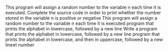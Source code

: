 This program will assign a random number to the variable n each time it is executed. Complete the source code in order to print whether the number stored in the variable n is positive or negative
This program will assign a random number to the variable n each time it is executed
program that prints the alphabet in lowercase, followed by a new line
Write a program that prints the alphabet in lowercase, followed by a new line
program that prints the alphabet in lowercase, and then in uppercase, followed by a new lineet number
